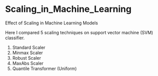 # Scaling_in_Machine_Learning
Effect of Scaling in Machine Learning Models

Here I compared 5 scaling techniques on support vector machine (SVM) classifier.
1. Standard Scaler
2. Minmax Scaler
3. Robust Scaler
4. MaxAbs Scaler
5. Quantile Transformer (Uniform)
